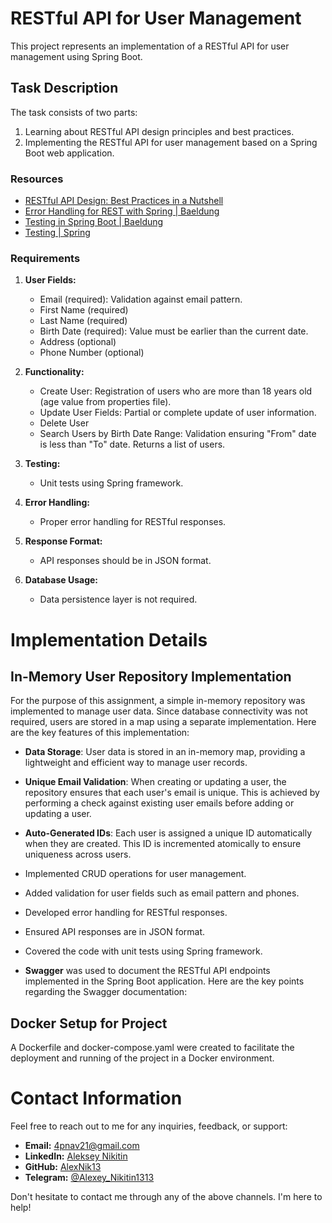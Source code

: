 # RESTful API for User Management

This project represents an implementation of a RESTful API for user management using Spring Boot.

## Task Description
The task consists of two parts:
1. Learning about RESTful API design principles and best practices.
2. Implementing the RESTful API for user management based on a Spring Boot web application.

### Resources
- [RESTful API Design: Best Practices in a Nutshell](https://restfulapi.net/)
- [Error Handling for REST with Spring | Baeldung](https://www.baeldung.com/rest-api-error-handling-best-practices)
- [Testing in Spring Boot | Baeldung](https://www.baeldung.com/spring-boot-testing)
- [Testing | Spring](https://spring.io/guides/gs/testing-web/)
 
### Requirements
1. **User Fields:**
    - Email (required): Validation against email pattern.
    - First Name (required)
    - Last Name (required)
    - Birth Date (required): Value must be earlier than the current date.
    - Address (optional)
    - Phone Number (optional)

2. **Functionality:**
    - Create User: Registration of users who are more than 18 years old (age value from properties file).
    - Update User Fields: Partial or complete update of user information.
    - Delete User
    - Search Users by Birth Date Range: Validation ensuring "From" date is less than "To" date. Returns a list of users.

3. **Testing:**
    - Unit tests using Spring framework.

4. **Error Handling:**
    - Proper error handling for RESTful responses.

5. **Response Format:**
    - API responses should be in JSON format.

6. **Database Usage:**
    - Data persistence layer is not required.

# Implementation Details

## In-Memory User Repository Implementation

For the purpose of this assignment, a simple in-memory repository was implemented to manage user data. Since database connectivity was not required, users are stored in a map using a separate implementation. Here are the key features of this implementation:

- **Data Storage**: User data is stored in an in-memory map, providing a lightweight and efficient way to manage user records.

- **Unique Email Validation**: When creating or updating a user, the repository ensures that each user's email is unique. This is achieved by performing a check against existing user emails before adding or updating a user.

- **Auto-Generated IDs**: Each user is assigned a unique ID automatically when they are created. This ID is incremented atomically to ensure uniqueness across users.


- Implemented CRUD operations for user management.
- Added validation for user fields such as email pattern and phones.
- Developed error handling for RESTful responses.
- Ensured API responses are in JSON format.
- Covered the code with unit tests using Spring framework.

- **Swagger** was used to document the RESTful API endpoints implemented in the Spring Boot application. Here are the key points regarding the Swagger documentation:

## Docker Setup for Project

A Dockerfile and docker-compose.yaml were created to facilitate the deployment and running of the project in a Docker environment.



# Contact Information

Feel free to reach out to me for any inquiries, feedback, or support:

- **Email:** [4pnav21@gmail.com](mailto:4pnav21@gmail.com)
- **LinkedIn:** [Aleksey Nikitin](https://www.linkedin.com/in/aleksey-nikitin-62728414b/)
- **GitHub:** [AlexNik13](https://github.com/AlexNik13)
- **Telegram:** [@Alexey_Nikitin1313](https://t.me/Alexey_Nikitin1313)

Don't hesitate to contact me through any of the above channels. I'm here to help!
